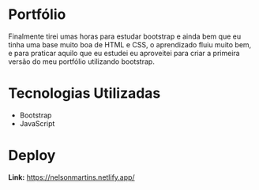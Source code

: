 # Portfólio
Finalmente tirei umas horas para estudar bootstrap e ainda bem que eu tinha uma base muito boa de HTML e CSS, o aprendizado fluiu muito bem, e para praticar aquilo que eu estudei eu aproveitei para criar a primeira versão do meu portfólio utilizando bootstrap.

# Tecnologias Utilizadas
- Bootstrap
- JavaScript

# Deploy
**Link:** https://nelsonmartins.netlify.app/
